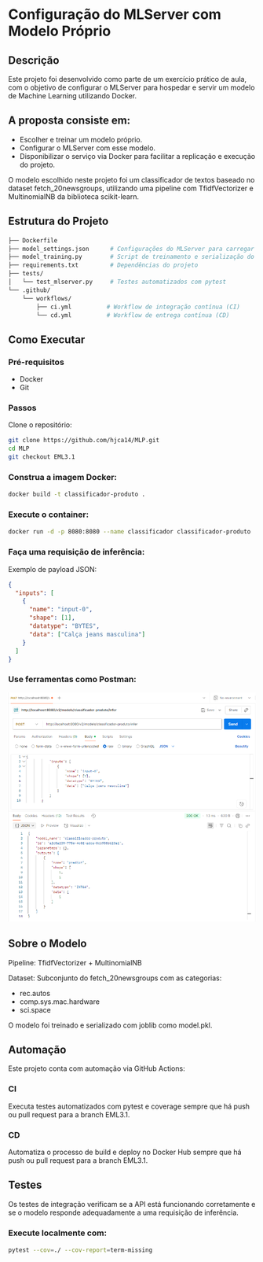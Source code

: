 # Configuração do MLServer com Modelo Próprio

## Descrição
Este projeto foi desenvolvido como parte de um exercício prático de aula, com o objetivo de configurar o MLServer para hospedar e servir um modelo de Machine Learning utilizando Docker.

## A proposta consiste em:

- Escolher e treinar um modelo próprio.
- Configurar o MLServer com esse modelo.
- Disponibilizar o serviço via Docker para facilitar a replicação e execução do projeto.

O modelo escolhido neste projeto foi um classificador de textos baseado no dataset fetch_20newsgroups, utilizando uma pipeline com TfidfVectorizer e MultinomialNB da biblioteca scikit-learn.

## Estrutura do Projeto
```graphql
├── Dockerfile
├── model_settings.json      # Configurações do MLServer para carregar o modelo
├── model_training.py        # Script de treinamento e serialização do modelo
├── requirements.txt         # Dependências do projeto
├── tests/
│   └── test_mlserver.py     # Testes automatizados com pytest
└── .github/
    └── workflows/
        ├── ci.yml          # Workflow de integração contínua (CI)
        └── cd.yml          # Workflow de entrega contínua (CD)
```

## Como Executar
### Pré-requisitos
 - Docker
 - Git

### Passos
Clone o repositório:

```bash
git clone https://github.com/hjca14/MLP.git
cd MLP
git checkout EML3.1
```

### Construa a imagem Docker:

```bash
docker build -t classificador-produto .
```

### Execute o container:
```bash
docker run -d -p 8080:8080 --name classificador classificador-produto
```

### Faça uma requisição de inferência:
Exemplo de payload JSON:

```json
{
  "inputs": [
    {
      "name": "input-0",
      "shape": [1],
      "datatype": "BYTES",
      "data": ["Calça jeans masculina"]
    }
  ]
}
```

### Use ferramentas como Postman:
![img.png](img.png)

## Sobre o Modelo
Pipeline: TfidfVectorizer + MultinomialNB

Dataset: Subconjunto do fetch_20newsgroups com as categorias:

- rec.autos
- comp.sys.mac.hardware
- sci.space

O modelo foi treinado e serializado com joblib como model.pkl.

## Automação
Este projeto conta com automação via GitHub Actions:

### CI
Executa testes automatizados com pytest e coverage sempre que há push ou pull request para a branch EML3.1.

### CD
Automatiza o processo de build e deploy no Docker Hub sempre que há push ou pull request para a branch EML3.1.

## Testes
Os testes de integração verificam se a API está funcionando corretamente e se o modelo responde adequadamente a uma requisição de inferência.

### Execute localmente com:

```bash
pytest --cov=./ --cov-report=term-missing
```